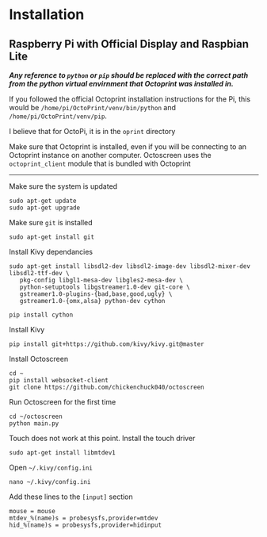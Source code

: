 # Installation

## Raspberry Pi with Official Display and Raspbian Lite

***Any reference to `python` or `pip` should be replaced with the correct path from the python virtual envirnment that Octoprint was installed in.***

If you followed the official Octoprint installation instructions for the Pi, this would be `/home/pi/OctoPrint/venv/bin/python` and `/home/pi/OctoPrint/venv/pip`.

I believe that for OctoPi, it is in the `oprint` directory

Make sure that Octoprint is installed, even if you will be connecting to an Octoprint instance on another computer.
Octoscreen uses the `octoprint_client` module that is bundled with Octoprint

------

Make sure the system is updated
```
sudo apt-get update
sudo apt-get upgrade
```

Make sure `git` is installed
```
sudo apt-get install git
```

Install Kivy dependancies
```
sudo apt-get install libsdl2-dev libsdl2-image-dev libsdl2-mixer-dev libsdl2-ttf-dev \
   pkg-config libgl1-mesa-dev libgles2-mesa-dev \
   python-setuptools libgstreamer1.0-dev git-core \
   gstreamer1.0-plugins-{bad,base,good,ugly} \
   gstreamer1.0-{omx,alsa} python-dev cython
   
pip install cython
```

Install Kivy
```
pip install git+https://github.com/kivy/kivy.git@master
```
Install Octoscreen
```
cd ~
pip install websocket-client
git clone https://github.com/chickenchuck040/octoscreen
```

Run Octoscreen for the first time
```
cd ~/octoscreen
python main.py
```
Touch does not work at this point.
Install the touch driver
```
sudo apt-get install libmtdev1
```

Open `~/.kivy/config.ini`
```
nano ~/.kivy/config.ini
```

Add these lines to the `[input]` section
```
mouse = mouse
mtdev_%(name)s = probesysfs,provider=mtdev
hid_%(name)s = probesysfs,provider=hidinput
```



